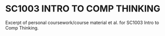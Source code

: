 # SC1003 INTRO TO COMP THINKING

Excerpt of personal coursework/course material et al. for SC1003 Intro to Comp Thinking.
